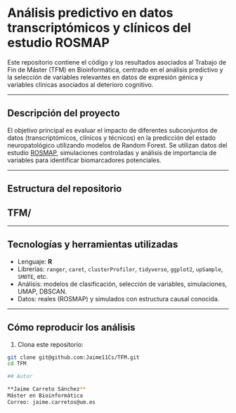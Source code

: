 # Análisis predictivo en datos transcriptómicos y clínicos del estudio ROSMAP

Este repositorio contiene el código y los resultados asociados al Trabajo de Fin de Máster (TFM) en Bioinformática, centrado en el análisis predictivo y la selección de variables relevantes en datos de expresión génica y variables clínicas asociados al deterioro cognitivo.

---

## Descripción del proyecto

El objetivo principal es evaluar el impacto de diferentes subconjuntos de datos (transcriptómicos, clínicos y técnicos) en la predicción del estado neuropatológico utilizando modelos de Random Forest. Se utilizan datos del estudio [ROSMAP](https://www.radc.rush.edu/), simulaciones controladas y análisis de importancia de variables para identificar biomarcadores potenciales.

---

## Estructura del repositorio
TFM/
-------
---

## Tecnologías y herramientas utilizadas

- Lenguaje: **R**
- Librerías: `ranger`, `caret`, `clusterProfiler`, `tidyverse`, `ggplot2`, `upSample`, `SMOTE`, etc.
- Análisis: modelos de clasificación, selección de variables, simulaciones, UMAP, DBSCAN.
- Datos: reales (ROSMAP) y simulados con estructura causal conocida.

---

## Cómo reproducir los análisis

1. Clona este repositorio:

```bash
git clone git@github.com:Jaime11Cs/TFM.git
cd TFM

## Autor

**Jaime Carreto Sánchez**  
Máster en Bioinformática  
Correo: jaime.carretos@um.es
